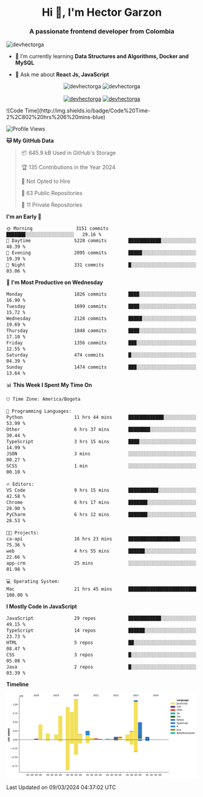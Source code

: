<h1 align="center">Hi 👋, I'm Hector Garzon</h1>
<h3 align="center">A passionate frontend developer from Colombia</h3>

<p align="left"> <img src="https://komarev.com/ghpvc/?username=devhectorga" alt="devhectorga" /> </p>

- 🌱 I’m currently learning **Data Structures and Algorithms, Docker and MySQL**

- 💬 Ask me about **React Js, JavaScript**

<p align="center"> <img src="https://github-readme-stats.vercel.app/api?username=devhectorga&count_private=true&show_icons=true" alt="devhectorga" /> <img src="https://github-readme-stats.vercel.app/api/top-langs/?username=devhectorga&layout=compact" alt="devhectorga" /></p>

<p align="center">
<a href="https://twitter.com/devhectorga" target="blank"><img align="center" src="https://cdn.jsdelivr.net/npm/simple-icons@3.0.1/icons/twitter.svg" alt="devhectorga" height="20" width="20" /></a>
<a href="https://linkedin.com/in/devhectorga" target="blank"><img align="center" src="https://cdn.jsdelivr.net/npm/simple-icons@3.0.1/icons/linkedin.svg" alt="devhectorga" height="20" width="20" /></a>
</p>
<!--START_SECTION:waka-->
![Code Time](http://img.shields.io/badge/Code%20Time-2%2C802%20hrs%206%20mins-blue)

![Profile Views](http://img.shields.io/badge/Profile%20Views-0-blue)

**🐱 My GitHub Data** 

> 📦 645.9 kB Used in GitHub's Storage 
 > 
> 🏆 135 Contributions in the Year 2024
 > 
> 🚫 Not Opted to Hire
 > 
> 📜 63 Public Repositories 
 > 
> 🔑 11 Private Repositories 
 > 
**I'm an Early 🐤** 

```text
🌞 Morning                3151 commits        ███████░░░░░░░░░░░░░░░░░░   29.16 % 
🌆 Daytime                5228 commits        ████████████░░░░░░░░░░░░░   48.39 % 
🌃 Evening                2095 commits        █████░░░░░░░░░░░░░░░░░░░░   19.39 % 
🌙 Night                  331 commits         █░░░░░░░░░░░░░░░░░░░░░░░░   03.06 % 
```
📅 **I'm Most Productive on Wednesday** 

```text
Monday                   1826 commits        ████░░░░░░░░░░░░░░░░░░░░░   16.90 % 
Tuesday                  1699 commits        ████░░░░░░░░░░░░░░░░░░░░░   15.72 % 
Wednesday                2128 commits        █████░░░░░░░░░░░░░░░░░░░░   19.69 % 
Thursday                 1848 commits        ████░░░░░░░░░░░░░░░░░░░░░   17.10 % 
Friday                   1356 commits        ███░░░░░░░░░░░░░░░░░░░░░░   12.55 % 
Saturday                 474 commits         █░░░░░░░░░░░░░░░░░░░░░░░░   04.39 % 
Sunday                   1474 commits        ███░░░░░░░░░░░░░░░░░░░░░░   13.64 % 
```


📊 **This Week I Spent My Time On** 

```text
🕑︎ Time Zone: America/Bogota

💬 Programming Languages: 
Python                   11 hrs 44 mins      █████████████░░░░░░░░░░░░   53.99 % 
Other                    6 hrs 37 mins       ████████░░░░░░░░░░░░░░░░░   30.44 % 
TypeScript               3 hrs 15 mins       ████░░░░░░░░░░░░░░░░░░░░░   14.99 % 
JSON                     3 mins              ░░░░░░░░░░░░░░░░░░░░░░░░░   00.27 % 
SCSS                     1 min               ░░░░░░░░░░░░░░░░░░░░░░░░░   00.10 % 

🔥 Editors: 
VS Code                  9 hrs 15 mins       ███████████░░░░░░░░░░░░░░   42.58 % 
Chrome                   6 hrs 17 mins       ███████░░░░░░░░░░░░░░░░░░   28.90 % 
PyCharm                  6 hrs 12 mins       ███████░░░░░░░░░░░░░░░░░░   28.53 % 

🐱‍💻 Projects: 
ca-api                   16 hrs 23 mins      ███████████████████░░░░░░   75.36 % 
web                      4 hrs 55 mins       ██████░░░░░░░░░░░░░░░░░░░   22.66 % 
app-crm                  25 mins             ░░░░░░░░░░░░░░░░░░░░░░░░░   01.98 % 

💻 Operating System: 
Mac                      21 hrs 45 mins      █████████████████████████   100.00 % 
```

**I Mostly Code in JavaScript** 

```text
JavaScript               29 repos            ████████████░░░░░░░░░░░░░   49.15 % 
TypeScript               14 repos            ██████░░░░░░░░░░░░░░░░░░░   23.73 % 
HTML                     5 repos             ██░░░░░░░░░░░░░░░░░░░░░░░   08.47 % 
CSS                      3 repos             █░░░░░░░░░░░░░░░░░░░░░░░░   05.08 % 
Java                     2 repos             █░░░░░░░░░░░░░░░░░░░░░░░░   03.39 % 
```



**Timeline**

![Lines of Code chart](https://raw.githubusercontent.com/devHectorGa/devHectorGa/master/assets/bar_graph.png)


 Last Updated on 09/03/2024 04:37:02 UTC
<!--END_SECTION:waka-->

